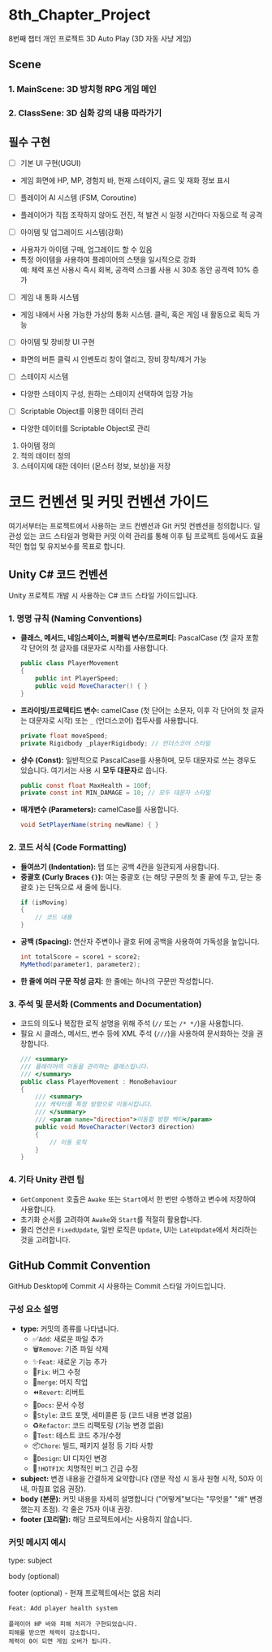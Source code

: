 # 8th_Chapter_Project
8번째 챕터 개인 프로젝트
3D Auto Play (3D 자동 사냥 게임)

## Scene
### 1. MainScene: 3D 방치형 RPG 게임 메인
### 2. ClassSene: 3D 심화 강의 내용 따라가기

## 필수 구현

- [ ] 기본 UI 구현(UGUI)    
+ 게임 화면에 HP, MP, 경험치 바, 현재 스테이지, 골드 및 재화 정보 표시   
   
- [ ] 플레이어 AI 시스템 (FSM, Coroutine)
+ 플레이어가 직접 조작하지 않아도 전진, 적 발견 시 일정 시간마다 자동으로 적 공격   
   
- [ ] 아이템 및 업그레이드 시스템(강화)   
+ 사용자가 아이템 구매, 업그레이드 할 수 있음   
+ 특정 아이템을 사용하여 플레이어의 스탯을 일시적으로 강화   
   예: 체력 포션 사용시 즉시 회복, 공격력 스크롤 사용 시 30초 동안 공격력 10% 증가   
   
- [ ] 게임 내 통화 시스템   
+ 게임 내에서 사용 가능한 가상의 통화 시스템. 클릭, 혹은 게임 내 활동으로 획득 가능   
    
- [ ] 아이템 및 장비창 UI 구현   
+ 화면의 버튼 클릭 시 인벤토리 창이 열리고, 장비 장착/제거 가능   
   
- [ ] 스테이지 시스템   
+ 다양한 스테이지 구성, 원하는 스테이지 선택하여 입장 가능

- [ ] Scriptable Object를 이용한 데이터 관리   
+ 다양한 데이터를 Scriptable Object로 관리
 1. 아이템 정의
 2. 적의 데이터 정의
 3. 스테이지에 대한 데이터 (몬스터 정보, 보상)을 저장


# 코드 컨벤션 및 커밋 컨벤션 가이드

여기서부터는 프로젝트에서 사용하는 코드 컨벤션과 Git 커밋 컨벤션을 정의합니다. 
일관성 있는 코드 스타일과 명확한 커밋 이력 관리를 통해 이후 팀 프로젝트 등에서도 효율적인 협업 및 유지보수를 목표로 합니다.

## Unity C# 코드 컨벤션

Unity 프로젝트 개발 시 사용하는 C# 코드 스타일 가이드입니다.

### 1. 명명 규칙 (Naming Conventions)

*   **클래스, 메서드, 네임스페이스, 퍼블릭 변수/프로퍼티:** PascalCase (첫 글자 포함 각 단어의 첫 글자를 대문자로 시작)를 사용합니다.
    ```csharp
    public class PlayerMovement
    {
        public int PlayerSpeed;
        public void MoveCharacter() { }
    }
    ```
*   **프라이빗/프로텍티드 변수:** camelCase (첫 단어는 소문자, 이후 각 단어의 첫 글자는 대문자로 시작) 또는 `_` (언더스코어) 접두사를 사용합니다.
    ```csharp
    private float moveSpeed;
    private Rigidbody _playerRigidbody; // 언더스코어 스타일
    ```
*   **상수 (Const):** 일반적으로 PascalCase를 사용하며, 모두 대문자로 쓰는 경우도 있습니다. 여기서는 사용 시 **모두 대문자**로 씁니다.
    ```csharp
    public const float MaxHealth = 100f;
    private const int MIN_DAMAGE = 10; // 모두 대문자 스타일
    ```
*   **매개변수 (Parameters):** camelCase를 사용합니다.
    ```csharp
    void SetPlayerName(string newName) { }
    ```

### 2. 코드 서식 (Code Formatting)

*   **들여쓰기 (Indentation):** 탭 또는 공백 4칸을 일관되게 사용합니다.
*   **중괄호 (Curly Braces `{}`):** 여는 중괄호 `{`는 해당 구문의 첫 줄 끝에 두고, 닫는 중괄호 `}`는 단독으로 새 줄에 둡니다.
    ```csharp
    if (isMoving)
    {
        // 코드 내용
    }
    ```
*   **공백 (Spacing):** 연산자 주변이나 괄호 뒤에 공백을 사용하여 가독성을 높입니다.
    ```csharp
    int totalScore = score1 + score2;
    MyMethod(parameter1, parameter2);
    ```
*   **한 줄에 여러 구문 작성 금지:** 한 줄에는 하나의 구문만 작성합니다.

### 3. 주석 및 문서화 (Comments and Documentation)

*   코드의 의도나 복잡한 로직 설명을 위해 주석 (`//` 또는 `/* */`)을 사용합니다.
*   필요 시 클래스, 메서드, 변수 등에 XML 주석 (`///`)을 사용하여 문서화하는 것을 권장합니다.
    ```csharp
    /// <summary>
    /// 플레이어의 이동을 관리하는 클래스입니다.
    /// </summary>
    public class PlayerMovement : MonoBehaviour
    {
        /// <summary>
        /// 캐릭터를 특정 방향으로 이동시킵니다.
        /// </summary>
        /// <param name="direction">이동할 방향 벡터</param>
        public void MoveCharacter(Vector3 direction)
        {
            // 이동 로직
        }
    }
    ```

### 4. 기타 Unity 관련 팁

*   `GetComponent` 호출은 `Awake` 또는 `Start`에서 한 번만 수행하고 변수에 저장하여 사용합니다.
*   초기화 순서를 고려하여 `Awake`와 `Start`를 적절히 활용합니다.
*   물리 연산은 `FixedUpdate`, 일반 로직은 `Update`, UI는 `LateUpdate`에서 처리하는 것을 고려합니다.


## GitHub Commit Convention

GitHub Desktop에 Commit 시 사용하는 Commit 스타일 가이드입니다.


### 구성 요소 설명

*   **type:** 커밋의 종류를 나타냅니다.
    *   :white_check_mark:`Add`: 새로운 파일 추가
    *   :wastebasket:`Remove`: 기존 파일 삭제
    *   :sparkles:`Feat`: 새로운 기능 추가
    *   :hammer:`Fix`: 버그 수정
    *   :twisted_rightwards_arrows:`merge`: 머지 작업
    *   :rewind:`Revert`: 리버트
    *   :memo:`Docs`: 문서 수정
    *   :art:`Style`: 코드 포맷, 세미콜론 등 (코드 내용 변경 없음)
    *   :recycle:`Refactor`: 코드 리팩토링 (기능 변경 없음)
    *   :test_tube:`Test`: 테스트 코드 추가/수정
    *   :package:`Chore`: 빌드, 패키지 설정 등 기타 사항
    *   :camera_flash:`Design`: UI 디자인 변경 
    *   :rotating_light:`!HOTFIX`: 치명적인 버그 긴급 수정
*   **subject:** 변경 내용을 간결하게 요약합니다 (영문 작성 시 동사 원형 시작, 50자 이내, 마침표 없음 권장).
*   **body (본문):** 커밋 내용을 자세히 설명합니다 ("어떻게"보다는 "무엇을" "왜" 변경했는지 초점). 각 줄은 75자 이내 권장.
*   **footer (꼬리말):** 해당 프로젝트에서는 사용하지 않습니다.

### 커밋 메시지 예시

type: subject

body (optional)

footer (optional) - 현재 프로젝트에서는 없음 처리

```
Feat: Add player health system

플레이어 HP 바와 피해 처리가 구현되었습니다.
피해를 받으면 체력이 감소합니다.
체력이 0이 되면 게임 오버가 됩니다.

